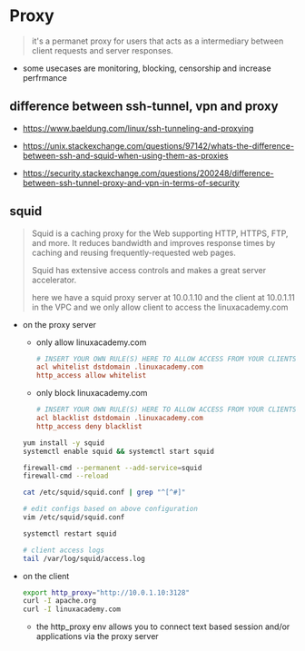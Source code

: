 # Proxy

> it's a permanet proxy for users that acts as a intermediary between client requests and server responses.

- some usecases are monitoring, blocking, censorship and increase perfrmance

## difference between ssh-tunnel, vpn and proxy

- https://www.baeldung.com/linux/ssh-tunneling-and-proxying

- https://unix.stackexchange.com/questions/97142/whats-the-difference-between-ssh-and-squid-when-using-them-as-proxies

- https://security.stackexchange.com/questions/200248/difference-between-ssh-tunnel-proxy-and-vpn-in-terms-of-security

## squid

> Squid is a caching proxy for the Web supporting HTTP, HTTPS, FTP, and more. It reduces bandwidth and improves response times by caching and reusing frequently-requested web pages.
>
> Squid has extensive access controls and makes a great server accelerator.
>
> here we have a squid proxy server at 10.0.1.10 and the client at 10.0.1.11 in the VPC and we only allow client to access the linuxacademy.com

- on the proxy server

    - only allow linuxacademy.com

        ```conf
        # INSERT YOUR OWN RULE(S) HERE TO ALLOW ACCESS FROM YOUR CLIENTS
        acl whitelist dstdomain .linuxacademy.com
        http_access allow whitelist
        ```
    
    - only block linuxacademy.com

        ```conf
        # INSERT YOUR OWN RULE(S) HERE TO ALLOW ACCESS FROM YOUR CLIENTS
        acl blacklist dstdomain .linuxacademy.com
        http_access deny blacklist
        ```

    ```bash
    yum install -y squid
    systemctl enable squid && systemctl start squid

    firewall-cmd --permanent --add-service=squid
    firewall-cmd --reload

    cat /etc/squid/squid.conf | grep "^[^#]"

    # edit configs based on above configuration
    vim /etc/squid/squid.conf

    systemctl restart squid

    # client access logs
    tail /var/log/squid/access.log
    ```

- on the client

    ```bash
    export http_proxy="http://10.0.1.10:3128"
    curl -I apache.org
    curl -I linuxacademy.com
    ```
    
    - the http_proxy env allows you to connect text based session and/or applications via the proxy server
